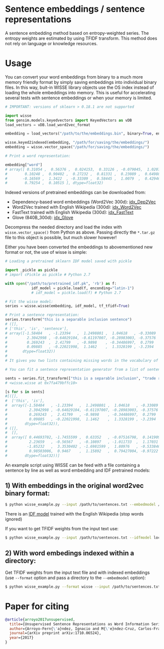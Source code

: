 # Sentence embeddings / sentence representations
A sentence embedding method based on entropy-weighted series. The entropy weights are estimated by using TFIDF transform. 
This method does not rely on language or knowledge resources.

# Usage

You can convert your word embeddings from binary to a much more memory friendly format by simply saving embeddings into individual binary files. In this way, buit-in WISSE library objects use the OS index instead of loading 
the whole embeddings into memory. This is useful for accelerating several tests with sentence embeddings or when your memory
is limited.

```python
# IMPORTANT: versions of sklearn > 0.18.1 are not supported

import wisse
from gensim.models.keyedvectors import KeyedVectors as vDB
load_vectors = vDB.load_word2vec_format

embedding = load_vectors("/path/to/the/embeddings.bin", binary=True, encoding="latin-1")

wisse.keyed2indexed(embedding, "/path/for/saving/the/embeddings/")
embedding = wisse.vector_space("/path/for/saving/the/embeddings/")

# Print a word representation:

embedding["word"]
# array([ 0.31054 ,  0.56376 ,  0.024153,  0.33126 , -0.079045,  1.0207  ,
#        0.10248 ,  0.90402 ,  0.27232 ,  0.81331 ,  0.23089 ,  0.64988 ,
#       -0.16569 ,  1.3422  , -0.33309 ,  0.58445 ,  1.0079  ,  0.42946 ,
#        0.79254 ,  0.10515 ], dtype=float32)

```
Indexed versions of pretrained embeddings can be downloaded from:

* Dependency-based word embeddings (Word2Vec 300d): [idx_Dep2Vec](https://mega.nz/#!CHYXjbrb!jk3gW5DaVOW4yksq-B4eGKJDQv9LSVPxmBJqM68rZHs)
* Word2Vec trained with English Wikipedia (300d): [idx_Word2Vec](https://mega.nz/#!yS4mHTDT!QF28R9jIVRnpGr3kwRYlMMqaJoT-1QMoGwNbkDmac3E)
* FastText trained with English Wikipedia (300d): [idx_FastText](https://mega.nz/#!zKBUzL7J!V2BN6hsb2_I61WbM3C8OIrSnJotFyxaqfBmapddns4Y)
* Glove (840B_300d): [idx_Glove](https://mega.nz/#!Pa4GQC7Y!ccQ9398j234ixYcqhbIqEUPj-jS-aC3HXdExMk5PyQs)

Decompress the needed directory and load the index with `wisse.vector_space()` from Python as above. Passing directly the `*.tar.gz` file to this object is possible, but much slower however!

Either you have been converted the embeddings to abovementioned new format or not, the use of wisse is simple:

```python
# Loading a pretrained sklearn IDF model saved with pickle

import _pickle as pickle
# import cPickle as pickle # Python 2.7

with open("/path/to/pretrained_idf.pk", 'rb') as f:
            idf_model = pickle.load(f, enconding="latin-1")
            # idf_model = pickle.load(f) # Python 2.7

# Fit the wisse model:
series = wisse.wisse(embedding, idf_model, tf_tfidf=True)

# Print a sentence representation:
series.transform("this is a separable inclusion sentence")
# ([],
# ['this', 'is', 'sentence'],
# array([-1.58484   , -1.23394   ,  1.2498801 ,  1.04618   , -0.33089   ,
#         2.3042998 , -0.64029104, -0.61197007, -0.28983003, -0.37576   ,
#         0.269243  ,  2.41799   , -0.9898    , -0.34486997,  0.2799    ,
#         0.09885   , -0.22021998,  1.1462    ,  1.3328199 , -3.2394    ],
#       dtype=float32))
#
# It gives you two lists containing missing words in the vocabulary of the model

# You can fit a sentence representation generator from a list of sentences:

sents = series.fit_transform(["this is a separable inclusion", "trade regarding cause"])
# <wisse.wisse at 0x7fa479bffc10>

[s for s in sents]
#[([],
#  ['this', 'is'],
#  array([-1.58484   , -1.23394   ,  1.2498801 ,  1.04618   , -0.33089   ,
#          2.3042998 , -0.64029104, -0.61197007, -0.28983003, -0.37576   ,
#          0.269243  ,  2.41799   , -0.9898    , -0.34486997,  0.2799    ,
#          0.09885   , -0.22021998,  1.1462    ,  1.3328199 , -3.2394    ],
#        dtype=float32)),
# ([],
#  [],
#  array([ 0.44693702, -1.7455599 ,  0.63352   , -0.07516798,  0.14190999,
#          2.23659   , -0.56567   , -0.10897   , -1.011733  ,  1.17031   ,
#         -1.85232   ,  3.3530402 , -1.6981599 ,  1.80976   , -0.533846  ,
#          0.98503006,  0.9467    ,  1.15892   ,  0.79427004, -0.97222   ],
#        dtype=float32))]

``` 
An example script using WISSE can be feed with a file containing a sentence by line as well as word embedding and IDF pretrained models:

## 1) With embeddings in the original word2vec binary format:
```bash
$ python wisse_example.py --input /path/to/sentences.txt --embedmodel /path/to/embeddings.bin --idfmodel /path/to/pretrained_idf.pk --output test.vec
```
There is an [IDF model](https://mega.nz/#!WPx1iYwA!okha3WRVIksZJuq7cJKeKzplxuDYqOa0aq31hyMHvAo) trained with the English Wikipedia (stop words ignored)

If you want to get TFIDF weights from the input text use:

```bash
$ python wisse_example.py --input /path/to/sentences.txt --idfmodel local --embedmodel /path/to/embeddings.bin --localw binary --output test.vec
```
## 2) With word embedings indexed within a directory:

Get TFIDF weights from the input text file and with indexed embeddings (use `--format` option and pass a directory to the `--embedmodel` option):

```bash
$ python wisse_example.py --format wisse --input /path/to/sentences.txt --idfmodel local --embedmodel /path/to/embeddings/ --localw binary --output test.vec
```

# Paper for citing
```bibtex
@article{arroyo2017unsupervised,
  title={Unsupervised Sentence Representations as Word Information Series: Revisiting TF--IDF},
  author={Arroyo-Fern{\'a}ndez, Ignacio and M{\'e}ndez-Cruz, Carlos-Francisco and Sierra, Gerardo and Torres-Moreno, Juan-Manuel and Sidorov, Grigori},
  journal={arXiv preprint arXiv:1710.06524},
  year={2017}
}
```
